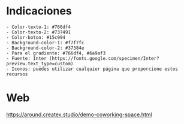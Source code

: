 # Indicaciones
    - Color-texto-1: #766df4
    - Color-texto-2: #737491
    - Color-boton: #15c994
    - Background-color-1: #f7f7fc
    - Background-color-2: #37384e
    - Para el gradiente: #766df4, #6a9af3
    - Fuente: Inter (https://fonts.google.com/specimen/Inter?preview.text_type=custom)
    - Iconos: puedes utilizar cualquier página que proporcione estos recursos

# Web
https://around.createx.studio/demo-coworking-space.html
